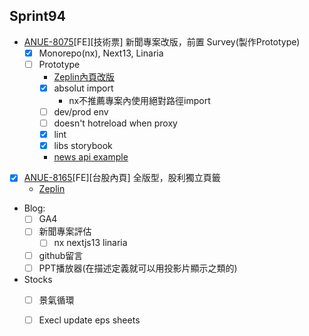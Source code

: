 ## Sprint94

* [ANUE-8075](https://cnyesrd.atlassian.net/browse/ANUE-8075)[FE][技術票] 新聞專案改版，前置 Survey(製作Prototype)
	* [x] Monorepo(nx),  Next13, Linaria
	* [ ] Prototype
		* [Zeplin內頁改版](https://app.zeplin.io/project/576287bda89e8aa7045cfba5/screen/6451d7ffb5da8d26449e90da)
		* [x] absolut import
			* nx不推薦專案內使用絕對路徑import
		* [ ] dev/prod env
		* [ ] doesn't hotreload when proxy
		* [x] lint
		* [x] libs storybook
		* [news api example](https://api.cnyes.com/media/api/v1/news/5166245?status=no_token)
* [x] [ANUE-8165](https://cnyesrd.atlassian.net/browse/ANUE-8165)[FE][台股內頁] 全版型，股利獨立頁籤
	* [Zeplin](https://app.zeplin.io/project/61c1a4e707e56b11fb41ba66/screen/644b93c23cbe5f0f111c61b3)
* Blog: 
	* [ ] GA4
	* [ ] 新聞專案評估
		* [ ] nx nextjs13 linaria
	* [ ] github留言
	* [ ] PPT播放器(在描述定義就可以用投影片顯示之類的)
*  Stocks
	* [ ] 景氣循環
	* [ ] Execl update eps sheets


